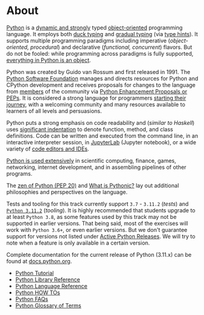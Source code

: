 # About

[Python][python docs] is a [dynamic and strongly][dynamic typing in python] typed [object-oriented][object oriented programming] programming language.
It employs both [duck typing][duck typing] and [gradual typing][gradual typing] (via [type hints][type hints]).
It supports multiple programming paradigms including imperative (_object-oriented, procedural_) and declarative (_functional, concurrent_) flavors.
But do not be fooled: while programming across paradigms is fully supported, [everything in Python is an object][everything is an object].


Python was created by Guido van Rossum and first released in 1991.
The [Python Software Foundation][psf] manages and directs resources for Python and CPython development and receives proposals for changes to the language from [members][psf membership] of the community via [Python Enhancement Proposals or PEPs][peps].
It is considered a strong language for programmers [starting their journey][python for beginners], with a welcoming community and many resources available to learners of all levels and persuasions.


Python puts a strong emphasis on code readability and (_similar to Haskell_) uses [significant indentation][significant indentation] to denote function, method, and class definitions.
Code can be written and executed from the command line, in an interactive interpreter session, in [JupyterLab][jupyter] (Jupyter notebook), or a wide variety of [code editors and IDEs][editors for python].

[Python is used extensively][python is used extensively] in scientific computing, finance, games, networking, internet development, and in assembling pipelines of other programs.


The [zen of Python (PEP 20)][the zen of python] and [What is Pythonic?][what is pythonic] lay out additional philosophies and perspectives on the language.


Tests and tooling for this track currently support `3.7` - `3.11.2` (_tests_) and [`Python 3.11.2`][311-new-features] (_tooling_).
It is highly recommended that students upgrade to at least `Python 3.8`, as some features used by this track may not be supported in earlier versions.
That being said, most of the exercises will work with `Python 3.6+`, or even earlier versions.
But we don't guarantee support for versions not listed under [Active Python Releases][active-python-releases].
We will try to note when a feature is only available in a certain version.


Complete documentation for the current release of Python (3.11.x) can be found at [docs.python.org][python docs].

- [Python Tutorial][python tutorial]
- [Python Library Reference][python library reference]
- [Python Language Reference][python language reference]
- [Python HOW TOs][python how tos]
- [Python FAQs][python faqs]
- [Python Glossary of Terms][python glossary of terms]


[311-new-features]: https://docs.python.org/3/whatsnew/3.11.html
[active-python-releases]: https://www.python.org/downloads/
[duck typing]: https://en.wikipedia.org/wiki/Duck_typing
[dynamic typing in python]: https://stackoverflow.com/questions/11328920/is-python-strongly-typed
[editors for python]: https://djangostars.com/blog/python-ide/
[everything is an object]: https://docs.python.org/3/reference/datamodel.html
[gradual typing]: https://en.wikipedia.org/wiki/Gradual_typing
[jupyter]: http://jupyter.org
[object oriented programming]: https://en.wikipedia.org/wiki/Object-oriented_programming
[peps]: https://www.python.org/dev/peps/
[psf membership]: https://www.python.org/psf/membership/
[psf]: https://www.python.org/psf/
[python docs]: https://docs.python.org/3/
[python faqs]: https://docs.python.org/3/faq/index.html
[python for beginners]: https://www.python.org/about/gettingstarted/
[python glossary of terms]: https://docs.python.org/3/glossary.html
[python how tos]: https://docs.python.org/3/howto/index.html
[python is used extensively]: https://www.python.org/about/apps/
[python language reference]: https://docs.python.org/3/reference/index.html
[python library reference]: https://docs.python.org/3/library/index.html
[python tutorial]: https://docs.python.org/3/tutorial/index.html
[significant indentation]: https://docs.python.org/3/reference/lexical_analysis.html#indentation
[the zen of python]: https://www.python.org/dev/peps/pep-0020/
[type hints]: https://docs.python.org/3/library/typing.html
[what is pythonic]: https://blog.startifact.com/posts/older/what-is-pythonic.html
